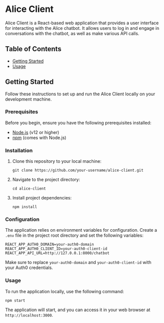 # Alice Client

Alice Client is a React-based web application that provides a user interface for interacting with the Alice chatbot. It allows users to log in and engage in conversations with the chatbot, as well as make various API calls.

## Table of Contents

- [Getting Started](#getting-started)
- [Usage](#usage)

## Getting Started

Follow these instructions to set up and run the Alice Client locally on your development machine.

### Prerequisites

Before you begin, ensure you have the following prerequisites installed:

- [Node.js](https://nodejs.org/) (v12 or higher)
- [npm](https://www.npmjs.com/) (comes with Node.js)

### Installation

1. Clone this repository to your local machine:

   ```shell
   git clone https://github.com/your-username/alice-client.git
   ```

2. Navigate to the project directory:

   ```shell
   cd alice-client
   ```

3. Install project dependencies:

   ```shell
   npm install
   ```

### Configuration

The application relies on environment variables for configuration. Create a `.env` file in the project root directory and set the following variables:

```env
REACT_APP_AUTH0_DOMAIN=your-auth0-domain
REACT_APP_AUTH0_CLIENT_ID=your-auth0-client-id
REACT_APP_API_URL=http://127.0.0.1:8000/chatbot
```

Make sure to replace `your-auth0-domain` and `your-auth0-client-id` with your Auth0 credentials.

### Usage

To run the application locally, use the following command:

```shell
npm start
```

The application will start, and you can access it in your web browser at `http://localhost:3000`.